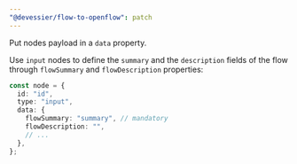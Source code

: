 ```yaml
---
"@devessier/flow-to-openflow": patch
---
```


Put nodes payload in a `data` property.

Use `input` nodes to define the `summary` and the `description` fields of the flow through `flowSummary` and `flowDescription` properties:

```ts
const node = {
  id: "id",
  type: "input",
  data: {
    flowSummary: "summary", // mandatory
    flowDescription: "",
    // ...
  },
};
```
